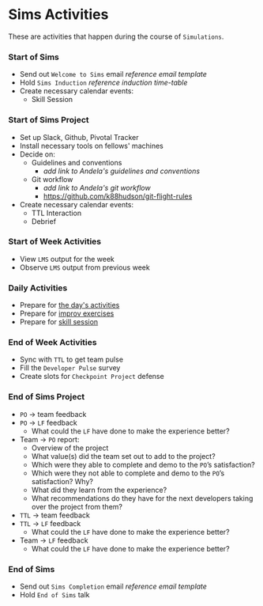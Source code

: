 # Sims Activities

These are activities that happen during the course of `Simulations`.

### Start of Sims

* Send out `Welcome to Sims` email *reference email template*
* Hold `Sims Induction` *reference induction time-table*
* Create necessary calendar events:
    * Skill Session

### Start of Sims Project

* Set up Slack, Github, Pivotal Tracker
* Install necessary tools on fellows' machines
* Decide on:
    * Guidelines and conventions
        * *add link to Andela's guidelines and conventions*
    * Git workflow
        * *add link to Andela's git workflow*
        * https://github.com/k88hudson/git-flight-rules
* Create necessary calendar events:
    * TTL Interaction
    * Debrief

### Start of Week Activities

* View `LMS` output for the week
* Observe `LMS` output from previous week

### Daily Activities

* Prepare for [the day's activities](https://docs.google.com/spreadsheets/d/10Wcdd1sQXK6pmRUFC28y5dJHhKYp87aDeK4XNgTYXMw/edit?ts=59df870e&pli=1#gid=1736526133)
* Prepare for [improv exercises](https://docs.google.com/document/d/1Cle31FbTySn9WUr5KvP2F0-bP195UFqX0rWPbXr4boo/edit?pli=1#heading=h.k7uqgcgmfczk)
* Prepare for [skill session](https://docs.google.com/document/d/1R36YL_KDyOQV7S4GV0_FXyeV3_-O6n8XFyzzvMfTl48/edit?pli=1#)

### End of Week Activities

* Sync with `TTL` to get team pulse
* Fill the `Developer Pulse` survey
* Create slots for `Checkpoint Project` defense

### End of Sims Project

* `PO` -> team feedback
* `PO` -> `LF` feedback
    * What could the `LF` have done to make the experience better?
* Team -> `PO` report:
    * Overview of the project
    * What value(s) did the team set out to add to the project?
    * Which were they able to complete and demo to the `PO`’s satisfaction?
    * Which were they not able to complete and demo to the `PO`’s satisfaction? Why?
    * What did they learn from the experience?
    * What recommendations do they have for the next developers taking over the project from them?
* `TTL` -> team feedback
* `TTL` -> `LF` feedback
    * What could the `LF` have done to make the experience better?
* Team -> `LF` feedback
    * What could the `LF` have done to make the experience better?

### End of Sims

* Send out `Sims Completion` email *reference email template*
* Hold `End of Sims` talk
